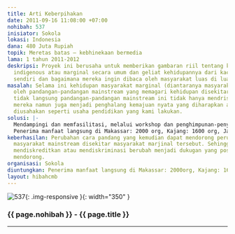 ```yaml
---
title: Arti Keberpihakan
date: 2011-09-16 11:08:00 +07:00
nohibah: 537
inisiator: Sokola
lokasi: Indonesia
dana: 480 Juta Rupiah
topik: Meretas batas – kebhinekaan bermedia
lama: 1 tahun 2011-2012
deskripsi: Proyek ini berusaha untuk memberikan gambaran riil tentang kehidupan komunitas-komunitas
  indigenous atau marginal secara umum dan geliat kehidupannya dari kaca mata mereka
  sendiri dan bagaimana mereka ingin dibaca oleh masyarakat luas di luarnya.
masalah: Selama ini kehidupan masyarakat marginal (diantaranya masyarakat adat) terintimidasi
  oleh pandangan-pandangan mainstream yang memagari kehidupan disekitarnya. Secara
  tidak langsung pandangan-pandangan mainstream ini tidak hanya mendriskriminasikan
  mereka namun juga menjadi penghalang kemajuan nyata yang diharapkan atau yang tengah
  diusahakan seperti usaha pendidikan yang kami lakukan.
solusi: |-
  Mendampingi dan memfasilitasi, melalui workshop dan penghimpunan-penyusunan materi, komunitas dampingan memproyeksikan dirinya dengan cara pandangnya melihat keadaan dan kejadian disekitarnya dalam berbagai bentuk media, mulai dari media text (buku, photo, video, pentas teater, musik, lukis dan karya seni lain).
  Penerima manfaat langsung di Makassar: 2000 org, Kajang: 1600 org, Jambi:3000 org, Flores: 200 org; yang semuanya terdiri dari anak-anak dan orang dewasa. Jumlah penerima manfaat tidak langsung: publik luas yang skalanya nasional.
keberhasilan: Perubahan cara pandang yang kemudian dapat mendorong perubahan sikap
  masyarakat mainstream disekitar masyarakat marjinal tersebut. Sehingga sikap yang
  mendiskreditkan atau mendiskriminasi berubah menjadi dukugan yang positif dan lebih
  mendorong.
organisasi: Sokola
diuntungkan: Penerima manfaat langsung di Makassar: 2000org, Kajang: 1600org, Jambi:3000org, Flores: 200org; yang semuanya terdiri dari anak-anak dan orang dewasa. Jumlah penerima manfaat tidak langsung: publik luas yang skalanya nasional.
layout: hibahcmb
---
```


![537](/static/img/hibahcmb/537.png){: .img-responsive }{: width="350" }

### {{ page.nohibah }} - {{ page.title }}

---
